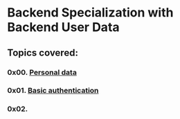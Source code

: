 # Backend Specialization with Backend User Data

## Topics covered:

### 0x00. [Personal data](https://github.com/GideonBature/alx-backend-user-data/tree/main/0x00-personal_data)

### 0x01. [Basic authentication](https://github.com/GideonBature/alx-backend-user-date/tree/main/0x01-Basic_authentication)

### 0x02. [](https://github.com/GideonBature/alx-backend-user-data/tree/main/0x02-i18n)
